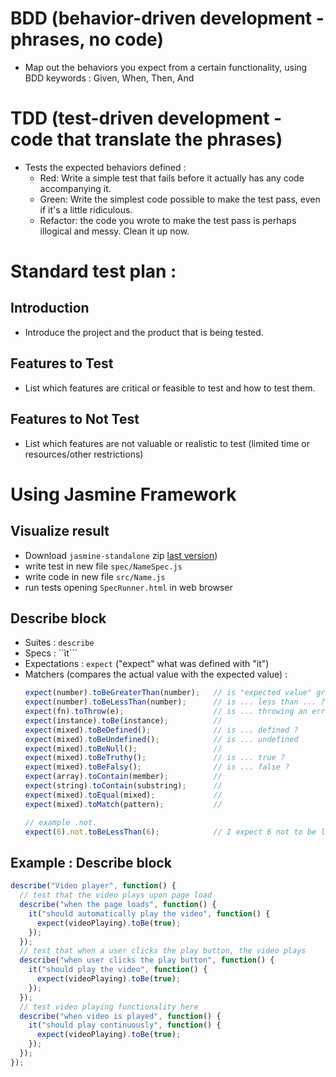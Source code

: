 # BDD (behavior-driven development - phrases, no code)
- Map out the behaviors you expect from a certain functionality, using BDD keywords : Given, When, Then, And

# TDD (test-driven development - code that translate the phrases)
- Tests the expected behaviors defined :
  - Red: Write a simple test that fails before it actually has any code accompanying it.
  - Green: Write the simplest code possible to make the test pass, even if it's a little ridiculous.
  - Refactor: the code you wrote to make the test pass is perhaps illogical and messy. Clean it up now. 

# Standard test plan :

## Introduction
- Introduce the project and the product that is being tested.
## Features to Test
- List which features are critical or feasible to test and how to test them.
## Features to Not Test
- List which features are not valuable or realistic to test (limited time or resources/other restrictions)

# Using Jasmine Framework

## Visualize result
- Download ```jasmine-standalone``` zip [last version](https://github.com/jasmine/jasmine/releases))
- write test in new file ```spec/NameSpec.js```
- write code in new file ```src/Name.js```
- run tests opening ```SpecRunner.html``` in web browser

## Describe block
- Suites : ```describe```
- Specs : ``ìt```
- Expectations : ```expect``` ("expect" what was defined with "it")
- Matchers (compares the actual value with the expected value) :
  ```js
  expect(number).toBeGreaterThan(number);   // is "expected value" greater than "real value" ?
  expect(number).toBeLessThan(number);      // is ... less than ... ?
  expect(fn).toThrow(e);                    // is ... throwing an error ?
  expect(instance).toBe(instance);          // 
  expect(mixed).toBeDefined();              // is ... defined ?
  expect(mixed).toBeUndefined();            // is ... undefined
  expect(mixed).toBeNull();                 //
  expect(mixed).toBeTruthy();               // is ... true ?
  expect(mixed).toBeFalsy();                // is ... false ?
  expect(array).toContain(member);          //
  expect(string).toContain(substring);      //
  expect(mixed).toEqual(mixed);             //
  expect(mixed).toMatch(pattern);           //
  
  // example .not.
  expect(6).not.toBeLessThan(6);            // I expect 6 not to be less than 6
  ```
## Example : Describe block
```js
describe("Video player", function() {
  // test that the video plays upon page load
  describe("when the page loads", function() {
    it("should automatically play the video", function() {
      expect(videoPlaying).toBe(true);
    });
  });
  // test that when a user clicks the play button, the video plays
  describe("when user clicks the play button", function() {
    it("should play the video", function() {
      expect(videoPlaying).toBe(true);
    });
  });
  // test video playing functionality here
  describe("when video is played", function() {
    it("should play continuously", function() {
      expect(videoPlaying).toBe(true);
    });
  });
});
```
